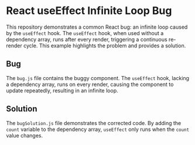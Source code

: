 # React useEffect Infinite Loop Bug

This repository demonstrates a common React bug: an infinite loop caused by the `useEffect` hook.  The `useEffect` hook, when used without a dependency array, runs after every render, triggering a continuous re-render cycle.  This example highlights the problem and provides a solution.

## Bug
The `bug.js` file contains the buggy component.  The `useEffect` hook, lacking a dependency array, runs on every render, causing the component to update repeatedly, resulting in an infinite loop.

## Solution
The `bugSolution.js` file demonstrates the corrected code.  By adding the `count` variable to the dependency array, `useEffect` only runs when the `count` value changes.